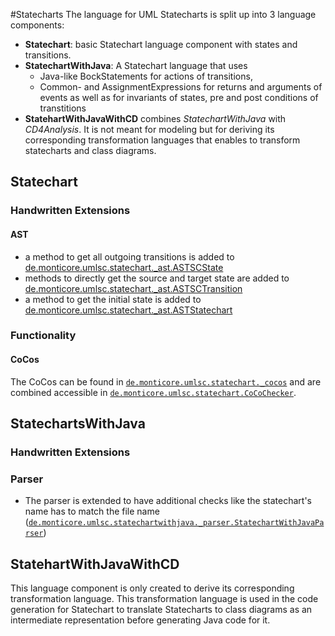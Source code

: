 <!-- (c) https://github.com/MontiCore/monticore -->

#Statecharts
The language for UML Statecharts is split up into 3 language components:
- **Statechart**: basic Statechart language component with states and transitions. 
- **StatechartWithJava**: A Statechart language that uses 
  * Java-like BockStatements for actions of transitions, 
  * Common- and AssignmentExpressions for returns and arguments of events as well as for invariants of states, pre and post conditions of transtitions
- **StatehartWithJavaWithCD** combines _StatechartWithJava_ with _CD4Analysis_. It is not meant for modeling but for deriving its corresponding transformation languages that enables to transform statecharts and class diagrams. 

## Statechart

### Handwritten Extensions
#### AST
- a method to get all outgoing transitions is added to [de.monticore.umlsc.statechart._ast.ASTSCState][ASTSCState]
- methods to directly get the source and target state are added to [de.monticore.umlsc.statechart._ast.ASTSCTransition][ASTSCTransition]
- a method to get the initial state is added to [de.monticore.umlsc.statechart._ast.ASTStatechart][ASTStatechart]



### Functionality
#### CoCos
The CoCos can be found in 
 [`de.monticore.umlsc.statechart._cocos`][cocos] and are combined accessible in
 [`de.monticore.umlsc.statechart.CoCoChecker`][cocochecker].


## StatechartsWithJava

### Handwritten Extensions

### Parser
- The parser is extended to have additional checks like the statechart's name
 has to match the file name
 ([`de.monticore.umlsc.statechartwithjava._parser.StatechartWithJavaParser`][SCWJParser])


<!-- ### Symboltable -->


## StatehartWithJavaWithCD
This language component is only created to derive its corresponding transformation language. This transformation language is used in the code generation for Statechart to translate Statecharts to class diagrams as an intermediate representation before generating Java code for it.

<!-- List with all references used within this markdown file: -->
[SCGrammar]: Statechart.mc4
[SCWithJGrammar]: StatechartWithJava.mc4
[SCWithJWithCDGrammar]: StatehartWithJavaWithCD.mc4
[cocos]: ../../../../java/de/monticore/umlsc/statechart/_cocos
[cocochecker]: ../../../../java/de/monticore/umlsc/statechart/CoCoChecker.java
[ASTSCState]: ../../../../java/de/monticore/umlsc/statechart/_ast/ASTSCState.java
[ASTSCTransition]: ../../../../java/de/monticore/umlsc/statechart/_ast/ASTSCTransition.java
[ASTStatechart]: ../../../../java/de/monticore/umlsc/statechart/_ast/ASTStatechart.java
[SCWJParser]: ../../../../java/de/monticore/umlsc/statechartwithjava/_parser/StatechartWithJavaParser.java